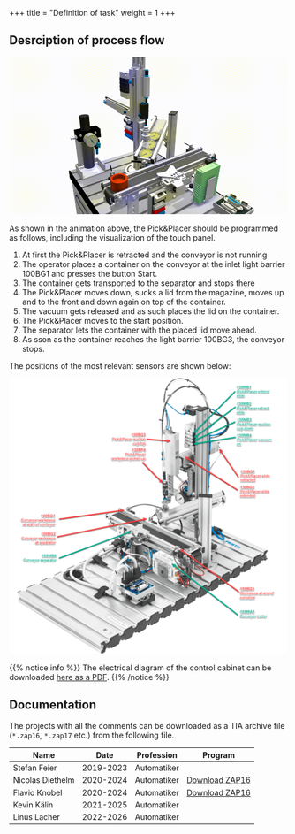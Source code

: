 +++
title = "Definition of task"
weight = 1
+++

## Desrciption of process flow

![Festo Pick&Place Robot](./images/festo_pick_n_place.en.gif)

As shown in the animation above, the Pick&Placer should be programmed as follows, including the visualization of the touch panel.

1. At first the Pick&Placer is retracted and the conveyor is not running
2. The operator places a container on the conveyor at the inlet light barrier 100BG1 and presses the button Start.
3. The container gets transported to the separator and stops there
4. The Pick&Placer moves down, sucks a lid from the magazine, moves up and to the front and down again on top of the container.
5. The vacuum gets released and as such places the lid on the container.
6. The Pick&Placer moves to the start position.
7. The separator lets the container with the placed lid move ahead.
8. As sson as the container reaches the light barrier 100BG3, the conveyor stops.

The positions of the most relevant sensors are shown below:

![Festo Pick&Place Robot](./images/festo_pick_n_place_overview.en.png)

{{% notice info %}}
The electrical diagram of the control cabinet can be downloaded [here as a PDF](./docs/Pick_and_Placer_4_eView-5.en.pdf).
{{% /notice %}}

## Documentation

The projects with all the comments can be downloaded as a TIA archive file (`*.zap16`, `*.zap17` etc.) from the following file.

| Name             | Date      | Profession  | Program         |
| ---------------- | --------- | ----------- | --------------- |
| Stefan Feier     | 2019-2023 | Automatiker |
| Nicolas Diethelm | 2020-2024 | Automatiker | [Download ZAP16](./docs/NicolasDiethelm/ND_PiPl_20220809_0738.zap16)
| Flavio Knobel    | 2020-2024 | Automatiker | [Download ZAP16](./docs/FlavioKnobel/FK_PiPl_20220809_0739.zap16)
| Kevin Kälin      | 2021-2025 | Automatiker |
| Linus Lacher     | 2022-2026 | Automatiker |
